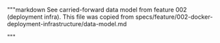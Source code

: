 """markdown
See carried-forward data model from feature 002 (deployment infra). This file was copied from specs/feature/002-docker-deployment-infrastructure/data-model.md

"""
